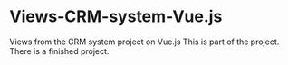 # Views-CRM-system-Vue.js

Views from the CRM system project on Vue.js
This is part of the project. There is a finished project.
